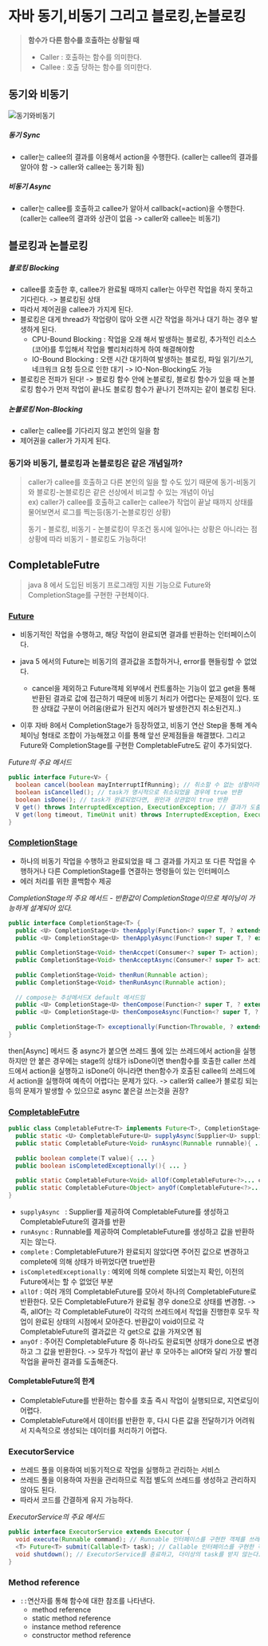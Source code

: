 # 자바 동기,비동기 그리고 블로킹,논블로킹

> **함수가 다른 함수를 호출하는 상황일 때**
>
> - Caller : 호출하는 함수를 의미한다.
> - Callee : 호출 당하는 함수를 의미한다.
>

## 동기와 비동기

![동기와비동기](../../_img/jvm/sync-async.png)

#####  동기 Sync

- caller는 callee의 결과를 이용해서 action을 수행한다. (caller는 callee의 결과를 알아야 함 -> caller와 callee는 동기화 됨)

#####  비동기 Async

- caller는 callee를 호출하고 callee가 알아서 callback(=action)을 수행한다. (caller는 callee의 결과와 상관이 없음 -> caller와 callee는 비동기)

## 블로킹과 논블로킹

##### 블로킹 Blocking

- callee를 호출한 후, callee가 완료될 때까지 caller는 아무런 작업을 하지 못하고 기다린다. -> 블로킹된 상태
- 따라서 제어권을 callee가 가지게 된다.
- 블로킹은 대게 thread가 작업량이 많아 오랜 시간 작업을 하거나 대기 하는 경우 발생하게 된다.
  - CPU-Bound Blocking : 작업을 오래 해서 발생하는 블로킹, 추가적인 리소스(코어)를 투입해서 작업을 빨리처리하게 하여 해결해야함
  - IO-Bound Blocking : 오랜 시간 대기하여 발생하는 블로킹, 파일 읽기/쓰기, 네크워크 요청 등으로 인한 대기 -> IO-Non-Blocking도 가능
- 블로킹은 전파가 된다! -> 블로킹 함수 안에 논블로킹, 블로킹 함수가 있을 때 논블로킹 함수가 먼저 작업이 끝나도 블로킹 함수가 끝나기 전까지는 같이 블로킹 된다.

##### 논블로킹 Non-Blocking

- caller는 callee를 기다리지 않고 본인의 일을 함
- 제어권을 caller가 가지게 된다.

### 동기와 비동기, 블로킹과 논블로킹은 같은 개념일까?

> caller가 callee를 호출하고 다른 본인의 일을 할 수도 있기 때문에 동기-비동기와 블로킹-논블로킹은 같은 선상에서 비교할 수 있는 개념이 아님<br/>ex) caller가 callee를 호출하고 caller는 callee가 작업이 끝날 때까지 상태를 물어보면서 로그를 찍는등(동기-논블로킹인 상황)
>
> 동기 - 블로킹, 비동기 - 논블로킹이 무조건 동시에 일어나는 상황은 아니라는 점 상황에 따라 비동기 - 블로킹도 가능하다!



## CompletableFutre

> java 8 에서 도입된 비동기 프로그래밍 지원 기능으로 Future와 CompletionStage를 구현한 구현체이다.

### [Future](https://docs.oracle.com/javase/8/docs/api/java/util/concurrent/Future.html)

- 비동기적인 작업을 수행하고, 해당 작업이 완료되면 결과를 반환하는 인터페이스이다. 
- java 5 에서의 Future는 비동기의 결과값을 조합하거나, error를 핸들링할 수 없었다. 
  - cancel을 제외하고 Future객체 외부에서 컨트롤하는 기능이 없고 get을 통해 반환된 결과로 값에 접근하기 때문에 비동기 처리가 어렵다는 문제점이 있다. 또한 상태값 구분이 어려움(완료가 된건지 에러가 발생한건지 취소된건지..)

- 이후 자바 8에서 CompletionStage가 등장하였고, 비동기 연산 Step을 통해 계속 체이닝 형태로 조합이 가능해졌고 이를 통해 앞선 문제점들을 해결했다. 그리고 Future와 CompletionStage를 구현한 CompletableFutre도 같이 추가되었다.

*Future의 주요 메서드*

```java
public interface Future<V> {
  boolean cancel(boolean mayInterruptIfRunning); // 취소할 수 없는 상황이라면 false가 반환된다, mayInterruptIfRunning가 false일 경우 시작하지 않은 task에 대해서만 취소한다.
  boolean isCancelled(); // task가 명시적으로 취소되었을 경우에 true 반환
  boolean isDone(); // task가 완료되었다면, 원인과 상관없이 true 반환
  V get() throws InterruptedException, ExecutionException; // 결과가 도출될 때까지 쓰레드 block
  V get(long timeout, TimeUnit unit) throws InterruptedException, ExecutionException, TimeoutException; // timeout 시간 까지만 기다린다. 즉, 앞선 get처럼 무한히 쓰레드가 block되는게 아니라 timeout 시간까지만 block됨 - TimeoutException 발생
}
```

### [CompletionStage](https://docs.oracle.com/javase/8/docs/api/java/util/concurrent/CompletionStage.html)

- 하나의 비동기 작업을 수행하고 완료되었을 때 그 결과를 가지고 또 다른 작업을 수행하거나 다른 CompletionStage를 연결하는 명령들이 있는 인터페이스
- 에러 처리를 위한 콜백함수 제공

*CompletionStage의 주요 메서드 - 반환값이 CompletionStage이므로 체이닝이 가능하게 설계되어 있다.* 

```java
public interface CompletionStage<T> {
  public <U> CompletionStage<U> thenApply(Function<? super T, ? extends U> fn);
  public <U> CompletionStage<U> thenApplyAsync(Function<? super T, ? extends U> fn);
 
  public CompletionStage<Void> thenAccpet(Consumer<? super T> action);
  public CompletionStage<Void> thenAcceptAsync(Consumer<? super T> action);
  
  public CompletionStage<Void> thenRun(Runnable action);
  public CompletionStage<Void> thenRunAsync(Runnable action);
  
  // compose는 추상메서드X default 메서드임
  public <U> CompletionStage<U> thenCompose(Function<? super T, ? extends CompletionStage<U>> fn);
  public <U> CompletionStage<U> thenComposeAsync(Function<? super T, ? extends CompletionStage<U>> fn);
  
  public CompletionStage<T> exceptionally(Function<Throwable, ? extends T> fn);
}
```

then[Async] 메서드 중 async가 붙으면 쓰레드 풀에 있는 쓰레드에서 action을 실행하지만 안 붙은 경우에는 stage의 상태가 isDone이면 then함수를 호출한 caller 쓰레드에서 action을 실행하고 isDone이 아니라면 then함수가 호출된 callee의 쓰레드에서 action을 실행하여 예측이 어렵다는 문제가 있다. -> caller와 callee가 블로킹 되는 등의 문제가 발생할 수 있으므로 async 붙은걸 쓰는것을 권장?

### [CompletableFutre](https://docs.oracle.com/javase/8/docs/api/java/util/concurrent/CompletableFuture.html)

```java
public class CompletableFutre<T> implements Future<T>, CompletionStage<T> {
  public static <U> CompletableFuture<U> supplyAsync(Supplier<U> supplier){ ... }
  public static CompletableFuture<Void> runAsync(Runnable runnable){ ... }
  
  public boolean complete(T value){ ... }
  public boolean isCompletedExceptionally(){ ... }
  
  public static CompletableFuture<Void> allOf(CompletableFuture<?>... cfs){ ... }
  public static CompletableFuture<Object> anyOf(CompletableFuture<?>... cfs){ ... }
}
```

- `supplyAsync ` : Supplier를 제공하여 CompletableFuture를 생성하고 CompletableFuture의 결과를 반환
- `runAsync` : Runnable를 제공하여 CompletableFuture를 생성하고 값을 반환하지는 않는다.
- `complete` : CompletableFuture가 완료되지 않았다면 주어진 값으로 변경하고 complete에 의해 상태가 바뀌었다면 true반환
- `isCompletedExceptionally` : 예외에 의해 complete 되었는지 확인, 이전의 Future에서는 할 수 없었던 부분
- `allOf` : 여러 개의 CompletableFuture를 모아서 하나의 CompletableFuture로 반환한다. 모든 CompletableFuture가 완료될 경우 done으로 상태를 변경함. -> 즉, allOf는 각 CompletableFuture이 각각의 쓰레드에서 작업을 진행한후 모두 작업이 완료된 상태의 시점에서 모아준다. 반환값이 void이므로 각 CompletableFuture의 결과값은 각 get으로 값을 가져오면 됨
- `anyOf` : 주어진 CompletableFuture 중 하나라도 완료되면 상태가 done으로 변경하고 그 값을 반환한다. -> 모두가 작업이 끝난 후 모아주는 allOf와 달리 가장 빨리 작업을 끝마친 결과를 도출해준다.

#### CompletableFuture의 한계

- CompletableFuture를 반환하는 함수를 호출 즉시 작업이 실행되므로, 지연로딩이 어렵다.
- CompletableFuture에서 데이터를 반환한 후, 다시 다른 값을 전달하기가 어려워서 지속적으로 생성되는 데이터를 처리하기 어렵다.

### ExecutorService

- 쓰레드 풀을 이용하여 비동기적으로 작업을 실행하고 관리하는 서비스
- 쓰레드 풀을 이용하여 자원을 관리하므로 직접 별도의 쓰레드를 생성하고 관리하지 않아도 된다. 
- 따라서 코드를 간결하게 유지 가능하다.

*ExecutorService의 주요 메서드*

```java
public interface ExecutorService extends Executor {
  void execute(Runnable command); // Runnable 인터페이스를 구현한 객체를 쓰레드 풀에서 비동기적으로 수행한다.
  <T> Future<T> submit(Callable<T> task); // Callable 인터페이스를 구현한 객체를 쓰레드 풀에서 비동기적으로 수행하고, 그 결과를 반환한다.
  void shutdown(); // ExecutorService를 종료하고, 더이상의 task를 받지 않는다.
}
```



### Method reference

- `::`연산자를 통해 함수에 대한 참조를 나타낸다.
  - method reference
  - static method reference
  - instance method reference
  - constructor method reference
